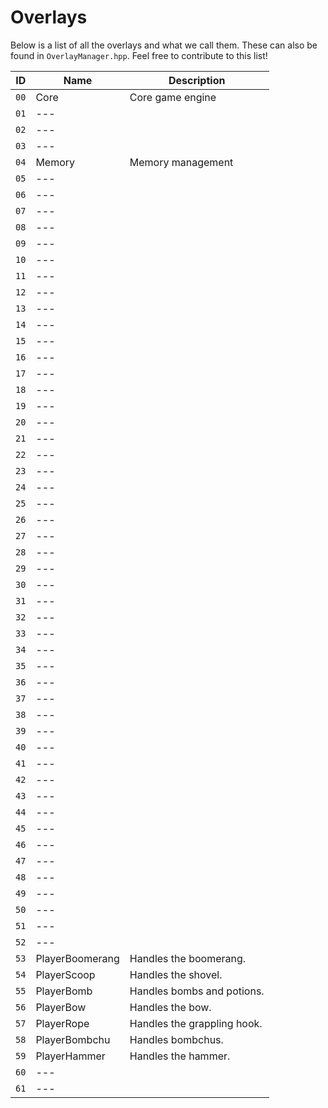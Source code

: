 # Overlays
Below is a list of all the overlays and what we call them. These can also be found in `OverlayManager.hpp`. Feel free to
contribute to this list!

 ID  | Name            | Description
-----|-----------------|-------------
`00` | Core            | Core game engine
`01` | ---             |
`02` | ---             |
`03` | ---             |
`04` | Memory          | Memory management
`05` | ---             |
`06` | ---             |
`07` | ---             |
`08` | ---             |
`09` | ---             |
`10` | ---             |
`11` | ---             |
`12` | ---             |
`13` | ---             |
`14` | ---             |
`15` | ---             |
`16` | ---             |
`17` | ---             |
`18` | ---             |
`19` | ---             |
`20` | ---             |
`21` | ---             |
`22` | ---             |
`23` | ---             |
`24` | ---             |
`25` | ---             |
`26` | ---             |
`27` | ---             |
`28` | ---             |
`29` | ---             |
`30` | ---             |
`31` | ---             |
`32` | ---             |
`33` | ---             |
`34` | ---             |
`35` | ---             |
`36` | ---             |
`37` | ---             |
`38` | ---             |
`39` | ---             |
`40` | ---             |
`41` | ---             |
`42` | ---             |
`43` | ---             |
`44` | ---             |
`45` | ---             |
`46` | ---             |
`47` | ---             |
`48` | ---             |
`49` | ---             |
`50` | ---             |
`51` | ---             |
`52` | ---             |
`53` | PlayerBoomerang | Handles the boomerang.
`54` | PlayerScoop     | Handles the shovel.
`55` | PlayerBomb      | Handles bombs and potions.
`56` | PlayerBow       | Handles the bow.
`57` | PlayerRope      | Handles the grappling hook.
`58` | PlayerBombchu   | Handles bombchus.
`59` | PlayerHammer    | Handles the hammer.
`60` | ---             |
`61` | ---             |
